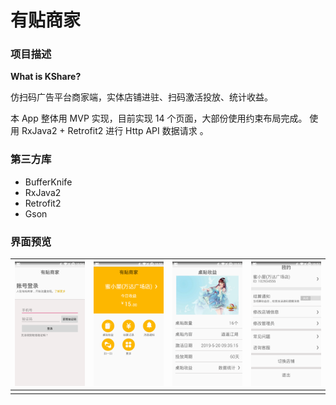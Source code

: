 # 有贴商家
### 项目描述

**What is KShare?**

仿扫码广告平台商家端，实体店铺进驻、扫码激活投放、统计收益。

本 App 整体用 MVP 实现，目前实现 14 个页面，大部份使用约束布局完成。
使用 RxJava2 + Retrofit2 进行 Http API 数据请求 。

### 第三方库

* BufferKnife
* RxJava2
* Retrofit2
* Gson


### 界面预览

| <img src="https://raw.githubusercontent.com/k2archer/ScentMerchant/master/docs/image/login.png" width="220"/> |<img src="https://raw.githubusercontent.com/k2archer/ScentMerchant/master/docs/image/home.png" width="220"/> | <img src="https://raw.githubusercontent.com/k2archer/ScentMerchant/master/docs/image/income.png" width="220"/> | <img src="https://raw.githubusercontent.com/k2archer/ScentMerchant/master/docs/image/my.png" width="220"/> |
| ----- | ------------------------------------------------------------ | ------------------------------------------------------------ | ------------------------------------------------------------ |
|       |                                                              |                                                              |                                                              |